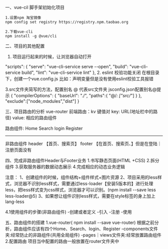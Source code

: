 
一、vue-cil 脚手架初始化项目
```
1.设置npm 淘宝镜像
npm config set registry https://registry.npm.taobao.org

2.下载vue-cli
npm install -g @vue/cli
```


二、项目的其他配置
1. 项目运行起来的时候，让浏览器自动打开

"scripts": {
    "serve": "vue-cli-service serve --open",
    "build": "vue-cli-service build",
    "lint": "vue-cli-service lint"
  },
2. eslint 校验功能关闭
在根目录下，创建一个vue.config.js
比如：声明变量但是没有使用eslint校验工具报错

3.src文件夹简写的方法，配置别名 @ 代表src文件夹
jsconfig.json配置别名@提示
{
    "compilerOptions": {
        "baseUrl": "./",
        "paths":{
            "@/*: ["src/*"]
        }
    },
    "exclude":["node_modules","dist"]
}


三、项目路由的分析
vue-router
前端路由：kv 键值对
key: URL(地址栏中的路径)
value: 相应的路由组件

路由组件:
Home
Search
login
Register
----------- ---------------------------------------------------
非路由组件
header 【首页、搜索页】
footer 【在首页、搜索页、】但是在登陆｜注册页面没有

四、完成非路由组件Header与Footer业务
1.书写静态页面(HTML +CSS)
2.拆分组件
3.获取服务器的数据动态展示
4.完成相应的动态业务逻辑

注意：
1、创建组件的时候，组件结构+组件样式+图片资源
2、项目采用的less样式，浏览器不识别less样式，需要通过less-loader【安装5版本的】进行处理less，把less样式变为css样式，浏览器才可以识别。(npm install --save less less-loader@5)
3、如果想让组件识别less样式，需要在style标签的身上加上lang-less

4.1使用组件的步骤(非路由组件)
-创建或者定义
-引入
-注册
-使用

五、路由组件的搭建
1.vue-router( npm install --save vue-router)
根据之前分析，路由组件应该有四个Home、Search、login、Register
-components文件夹:经常防止的非路组件(共用全局组件)
-pages｜views文件夹:经常放置路由组件
2.配置路由
项目当中配置的路由一般放置在router文件夹中